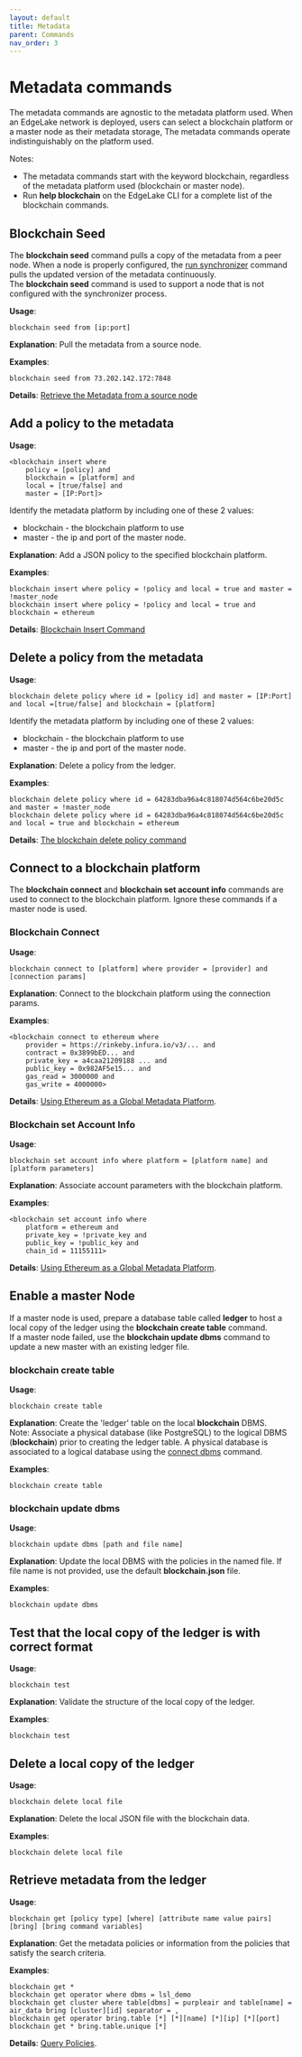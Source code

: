 ```yaml
---
layout: default
title: Metadata 
parent: Commands
nav_order: 3
---
```

# Metadata commands

The metadata commands are agnostic to the metadata platform used. When an EdgeLake network is deployed, users can 
select a blockchain platform or a master node as their metadata storage, The metadata commands operate indistinguishably 
on the platform used.

Notes: 
* The metadata commands start with the keyword blockchain, regardless of the metadata platform used (blockchain or master node).
* Run **help blockchain** on the EdgeLake CLI for a complete list of the blockchain commands.

## Blockchain Seed
The **blockchain seed** command pulls a copy of the metadata from a peer node. When a node is properly configured,
the [run synchronizer](backgound_services.md#run-blockchain-sync) command pulls the updated version of the metadata continuously.  
The **blockchain seed** command is used to support a node that is not configured with the synchronizer process.  

**Usage**:
<pre class="code-frame"><code class="language-anylog">blockchain seed from [ip:port]</code></pre>

**Explanation**:  Pull the metadata from a source node.

**Examples**:
<pre class="code-frame"><code class="language-anylog">blockchain seed from 73.202.142.172:7848</code></pre>

**Details**: [Retrieve the Metadata from a source node](https://github.com/AnyLog-co/documentation/blob/master/blockchain%20commands.md#retrieving-the-metadata-from-a-source-node)

## Add a policy to the metadata

**Usage**:
<pre class="code-frame"><code class="language-anylog">&lt;blockchain insert where 
    policy = [policy] and 
    blockchain = [platform] and 
    local = [true/false] and 
    master = [IP:Port]&gt;
</code></pre>

Identify the metadata platform by including one of these 2 values: 
* blockchain - the blockchain platform to use
* master - the ip and port of the master node.

**Explanation**:  Add a JSON policy to the specified blockchain platform.

**Examples**:
<pre class="code-frame"><code class="language-anylog">blockchain insert where policy = !policy and local = true and master = !master_node
blockchain insert where policy = !policy and local = true and blockchain = ethereum
</code></pre>

**Details**: [Blockchain Insert Command](https://github.com/AnyLog-co/documentation/blob/master/blockchain%20commands.md#the-blockchain-insert-command)

## Delete a policy from the metadata

**Usage**:
<pre class="code-frame"><code class="language-anylog">blockchain delete policy where id = [policy id] and master = [IP:Port] and local =[true/false] and blockchain = [platform]
</code></pre>

Identify the metadata platform by including one of these 2 values: 
* blockchain - the blockchain platform to use
* master - the ip and port of the master node.

**Explanation**:  Delete a policy from the ledger.

**Examples**:
<pre class="code-frame"><code class="language-anylog">blockchain delete policy where id = 64283dba96a4c818074d564c6be20d5c and master = !master_node
blockchain delete policy where id = 64283dba96a4c818074d564c6be20d5c and local = true and blockchain = ethereum
</code></pre>

**Details**: [The blockchain delete policy command](https://github.com/AnyLog-co/documentation/blob/master/blockchain%20commands.md#the-blockchain-delete-policy-command)

## Connect to a blockchain platform
The **blockchain connect** and **blockchain set account info** commands are used to connect to the blockchain platform. 
Ignore these commands if a master node is used.

### Blockchain Connect
**Usage**:
<pre class="code-frame"><code class="language-anylog">blockchain connect to [platform] where provider = [provider] and [connection params]</code></pre>

**Explanation**: Connect to the blockchain platform using the connection params.

**Examples**:
<pre class="code-frame"><code class="language-anylog">&lt;blockchain connect to ethereum where 
    provider = https://rinkeby.infura.io/v3/... and 
    contract = 0x3899bED... and 
    private_key = a4caa21209188 ... and 
    public_key = 0x982AF5e15... and 
    gas_read = 3000000 and 
    gas_write = 4000000&gt;</code></pre>

**Details**: [Using Ethereum as a Global Metadata Platform](https://github.com/AnyLog-co/documentation/blob/master/using%20ethereum.md#using-ethereum-as-a-global-metadata-platform).

### Blockchain set Account Info

**Usage**:
<pre class="code-frame"><code class="language-anylog">blockchain set account info where platform = [platform name] and [platform parameters]</code></pre>

**Explanation**: Associate account parameters with the blockchain platform.

**Examples**:
<pre class="code-frame"><code class="language-anylog">&lt;blockchain set account info where 
    platform = ethereum and 
    private_key = !private_key and 
    public_key = !public_key and 
    chain_id = 11155111&gt;
</code></pre>

**Details**: [Using Ethereum as a Global Metadata Platform](https://github.com/AnyLog-co/documentation/blob/master/using%20ethereum.md#using-ethereum-as-a-global-metadata-platform).

## Enable a master Node
If a master node is used, prepare a database table called **ledger** to host a local copy of the ledger using the 
**blockchain create table** command.  
If a master node failed, use the **blockchain update dbms** command to update a new master with an existing ledger file.

### blockchain create table

**Usage**:
<pre class="code-frame"><code class="language-anylog">blockchain create table</code></pre>

**Explanation**: Create the 'ledger' table on the local **blockchain** DBMS.    
Note: Associate a physical database (like PostgreSQL) to the logical DBMS (**blockchain**) prior to creating the 
ledger table. A physical database is associated to a logical database using the [connect dbms](data_management.md#associate-a-physical-database-to-a-logical-database) command.

**Examples**:
<pre class="code-frame"><code class="language-anylog">blockchain create table</code></pre>

### blockchain update dbms

**Usage**:
<pre class="code-frame"><code class="language-anylog">blockchain update dbms [path and file name]</code></pre>

**Explanation**:  Update the local DBMS with the policies in the named file. If file name is not provided, use the default **blockchain.json** file.

**Examples**:
<pre class="code-frame"><code class="language-anylog">blockchain update dbms</code></pre>

## Test that the local copy of the ledger is with correct format
**Usage**:
<pre class="code-frame"><code class="language-anylog">blockchain test</code></pre>

**Explanation**:  Validate the structure of the local copy of the ledger.

**Examples**:
<pre class="code-frame"><code class="language-anylog">blockchain test</code></pre>


## Delete a local copy of the ledger 
**Usage**:
<pre class="code-frame"><code class="language-anylog">blockchain delete local file</code></pre>

**Explanation**: Delete the local JSON file with the blockchain data.

**Examples**:
<pre class="code-frame"><code class="language-anylog">blockchain delete local file</code></pre>

## Retrieve metadata from the ledger

**Usage**:
<pre class="code-frame"><code class="language-anylog">blockchain get [policy type] [where] [attribute name value pairs] [bring] [bring command variables]</code></pre>

**Explanation**:  Get the metadata policies or information from the policies that satisfy the search criteria.


**Examples**:
<pre class="code-frame"><code class="language-anylog">blockchain get *
blockchain get operator where dbms = lsl_demo
blockchain get cluster where table[dbms] = purpleair and table[name] = air_data bring [cluster][id] separator = ,
blockchain get operator bring.table [*] [*][name] [*][ip] [*][port]
blockchain get * bring.table.unique [*]
</code></pre>

**Details**: [Query Policies](https://github.com/AnyLog-co/documentation/blob/master/blockchain%20commands.md#query-policies).


